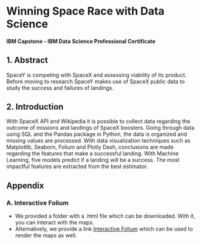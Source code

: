 # Winning Space Race with Data Science
#### IBM Capstone - IBM Data Science Professional Certificate

## 1. Abstract

SpaceY is competing with SpaceX and assessing viability of its product. Before moving to research SpaceY makes use of SpaceX public data to study the success and failures of landings.

## 2. Introduction

With SpaceX API and Wikipedia it is possible to collect data regarding the outcome of missions and landings of SpaceX boosters. Going through data using SQL and the Pandas package in Python, the data is organized and missing values are processed. With data visualization techniques such as Matplotlib, Seaborn, Folium and Plotly Dash, conclusions are made regarding the features that make a successful landing. With Machine Learning, five models predict if a landing will be a success. The most impactful features are extracted from the best estimator. 


## Appendix
### A. Interactive Folium
* We provided a folder with a .html file which can be downloaded. With it, you can interact with the maps.
* Alternatively, we provide a link [Interactive Folium](https://nbviewer.org/github/MPedraBento/IBM-Capstone/blob/main/lab_jupyter_launch_site_location.ipynb) which can be used to render the maps as well.
